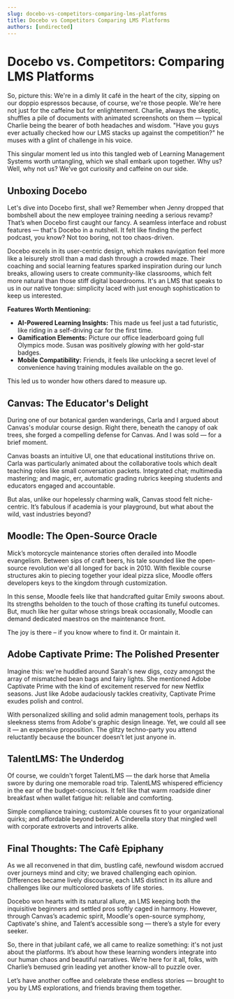 ```yaml
---
slug: docebo-vs-competitors-comparing-lms-platforms
title: Docebo vs Competitors Comparing LMS Platforms
authors: [undirected]
---
```



# Docebo vs. Competitors: Comparing LMS Platforms

So, picture this: We're in a dimly lit café in the heart of the city, sipping on our doppio espressos because, of course, we're those people. We're here not just for the caffeine but for enlightenment. Charlie, always the skeptic, shuffles a pile of documents with animated screenshots on them — typical Charlie being the bearer of both headaches and wisdom. "Have you guys ever actually checked how our LMS stacks up against the competition?" he muses with a glint of challenge in his voice. 

This singular moment led us into this tangled web of Learning Management Systems worth untangling, which we shall embark upon together. Why us? Well, why not us? We’ve got curiosity and caffeine on our side.

## Unboxing Docebo

Let's dive into Docebo first, shall we? Remember when Jenny dropped that bombshell about the new employee training needing a serious revamp? That’s when Docebo first caught our fancy. A seamless interface and robust features — that's Docebo in a nutshell. It felt like finding the perfect podcast, you know? Not too boring, not too chaos-driven. 

Docebo excels in its user-centric design, which makes navigation feel more like a leisurely stroll than a mad dash through a crowded maze. Their coaching and social learning features sparked inspiration during our lunch breaks, allowing users to create community-like classrooms, which felt more natural than those stiff digital boardrooms. It's an LMS that speaks to us in our native tongue: simplicity laced with just enough sophistication to keep us interested.

**Features Worth Mentioning:**
- **AI-Powered Learning Insights:** This made us feel just a tad futuristic, like riding in a self-driving car for the first time.
- **Gamification Elements:** Picture our office leaderboard going full Olympics mode. Susan was positively *glowing* with her gold-star badges.
- **Mobile Compatibility:** Friends, it feels like unlocking a secret level of convenience having training modules available on the go.

This led us to wonder how others dared to measure up.

## Canvas: The Educator's Delight

During one of our botanical garden wanderings, Carla and I argued about Canvas's modular course design. Right there, beneath the canopy of oak trees, she forged a compelling defense for Canvas. And I was sold — for a brief moment.

Canvas boasts an intuitive UI, one that educational institutions thrive on. Carla was particularly animated about the collaborative tools which dealt teaching roles like small conversation packets. Integrated chat; multimedia mastering; and magic, err, automatic grading rubrics keeping students and educators engaged and accountable.

But alas, unlike our hopelessly charming walk, Canvas stood felt niche-centric. It’s fabulous if academia is your playground, but what about the wild, vast industries beyond?

## Moodle: The Open-Source Oracle

Mick’s motorcycle maintenance stories often derailed into Moodle evangelism. Between sips of craft beers, his tale sounded like the open-source revolution we'd all longed for back in 2010. With flexible course structures akin to piecing together your ideal pizza slice, Moodle offers developers keys to the kingdom through customization.

In this sense, Moodle feels like that handcrafted guitar Emily swoons about. Its strengths beholden to the touch of those crafting its tuneful outcomes. But, much like her guitar whose strings break occasionally, Moodle can demand dedicated maestros on the maintenance front. 

The joy is there – if you know where to find it. Or maintain it.

## Adobe Captivate Prime: The Polished Presenter

Imagine this: we're huddled around Sarah's new digs, cozy amongst the array of mismatched bean bags and fairy lights. She mentioned Adobe Captivate Prime with the kind of excitement reserved for new Netflix seasons. Just like Adobe audaciously tackles creativity, Captivate Prime exudes polish and control.

With personalized skilling and solid admin management tools, perhaps its sleekness stems from Adobe's graphic design lineage. Yet, we could all see it — an expensive proposition. The glitzy techno-party you attend reluctantly because the bouncer doesn’t let just anyone in.

## TalentLMS: The Underdog

Of course, we couldn't forget TalentLMS — the dark horse that Amelia swore by during one memorable road trip. TalentLMS whispered efficiency in the ear of the budget-conscious. It felt like that warm roadside diner breakfast when wallet fatigue hit: reliable and comforting.

Simple compliance training; customizable courses fit to your organizational quirks; and affordable beyond belief. A Cinderella story that mingled well with corporate extroverts and introverts alike.

## Final Thoughts: The Cafè Epiphany

As we all reconvened in that dim, bustling café, newfound wisdom accrued over journeys mind and city; we braved challenging each opinion. Differences became lively discourse, each LMS distinct in its allure and challenges like our multicolored baskets of life stories.

Docebo won hearts with its natural allure, an LMS keeping both the inquisitive beginners and settled pros softly caged in harmony.  However, through Canvas’s academic spirit, Moodle's open-source symphony, Captivate's shine, and Talent’s accessible song — there’s a style for every seeker.

So, there in that jubilant café, we all came to realize something: it's not just about the platforms. It’s about how these learning wonders integrate into our human chaos and beautiful narratives. We’re here for it all, folks, with Charlie’s bemused grin leading yet another know-all to puzzle over. 

Let’s have another coffee and celebrate these endless stories — brought to you by LMS explorations, and friends braving them together.